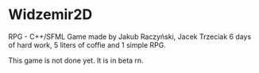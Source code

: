 # Widzemir2D
RPG - C++/SFML
Game made by Jakub Raczyński, Jacek Trzeciak
6 days of hard work, 5 liters of coffie and 1 simple RPG.

This game is not done yet. It is in beta rn.

